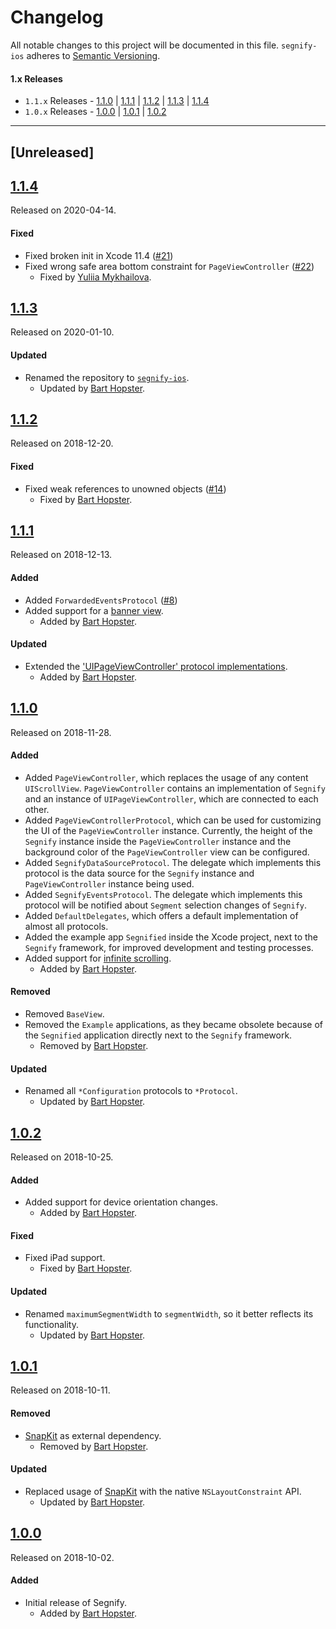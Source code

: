 # Changelog
All notable changes to this project will be documented in this file.
`segnify-ios` adheres to [Semantic Versioning](https://semver.org/).

#### 1.x Releases
- `1.1.x` Releases - [1.1.0](#110) | [1.1.1](#111) | [1.1.2](#112) | [1.1.3](#113) | [1.1.4](#114)
- `1.0.x` Releases - [1.0.0](#100) | [1.0.1](#101) | [1.0.2](#102)

---
## [Unreleased]

## [1.1.4](https://github.com/nedap/segnify-ios/releases/tag/1.1.4)
Released on 2020-04-14.

#### Fixed
- Fixed broken init in Xcode 11.4 ([#21](https://github.com/nedap/segnify-ios/issues/21))
- Fixed wrong safe area bottom constraint for `PageViewController` ([#22](https://github.com/nedap/segnify-ios/issues/22))
  - Fixed by [Yuliia Mykhailova](https://github.com/ymykhailova-nedap).

## [1.1.3](https://github.com/nedap/segnify-ios/releases/tag/1.1.3)
Released on 2020-01-10.

#### Updated
- Renamed the repository to [`segnify-ios`](https://github.com/nedap/segnify-ios/issues/17).
	- Updated by [Bart Hopster](https://github.com/barthopster).

## [1.1.2](https://github.com/nedap/segnify-ios/releases/tag/1.1.2)
Released on 2018-12-20.

#### Fixed

- Fixed weak references to unowned objects ([#14](https://github.com/nedap/segnify-ios/issues/14))
  - Fixed by [Bart Hopster](https://github.com/barthopster).

## [1.1.1](https://github.com/nedap/segnify-ios/releases/tag/1.1.1)
Released on 2018-12-13.

#### Added

- Added `ForwardedEventsProtocol` ([#8](https://github.com/nedap/segnify-ios/issues/8))
- Added support for a [banner view](https://github.com/nedap/segnify-ios/issues/11).
  - Added by [Bart Hopster](https://github.com/barthopster).

#### Updated

- Extended the ['UIPageViewController' protocol implementations](https://github.com/nedap/segnify-ios/issues/8).
	- Added by [Bart Hopster](https://github.com/barthopster).

## [1.1.0](https://github.com/nedap/segnify-ios/releases/tag/1.1.0)
Released on 2018-11-28.

#### Added

- Added `PageViewController`, which replaces the usage of any content `UIScrollView`. `PageViewController` contains an implementation of `Segnify` and an instance of `UIPageViewController`, which are connected to each other.
- Added `PageViewControllerProtocol`, which can be used for customizing the UI of the `PageViewController` instance. Currently, the height of the `Segnify` instance inside the `PageViewController` instance and the background color of the `PageViewController` view can be configured.
- Added `SegnifyDataSourceProtocol`. The delegate which implements this protocol is the data source for the `Segnify` instance and `PageViewController` instance being used.
- Added `SegnifyEventsProtocol`. The delegate which implements this protocol will be notified about `Segment` selection changes of `Segnify`.
- Added `DefaultDelegates`, which offers a default implementation of almost all protocols.
- Added the example app `Segnified` inside the Xcode project, next to the `Segnify` framework, for improved development and testing processes.
- Added support for [infinite scrolling](https://github.com/nedap/segnify-ios/issues/3).
  - Added by [Bart Hopster](https://github.com/barthopster).

#### Removed
- Removed `BaseView`.
- Removed the `Example` applications, as they became obsolete because of the `Segnified` application directly next to the `Segnify` framework.
  - Removed by [Bart Hopster](https://github.com/barthopster).

#### Updated
- Renamed all `*Configuration` protocols to `*Protocol`.
  - Updated by [Bart Hopster](https://github.com/barthopster).
  
## [1.0.2](https://github.com/nedap/segnify-ios/releases/tag/1.0.2)
Released on 2018-10-25.

#### Added

- Added support for device orientation changes.
  - Added by [Bart Hopster](https://github.com/barthopster).

#### Fixed

- Fixed iPad support.
  - Fixed by [Bart Hopster](https://github.com/barthopster).

#### Updated
- Renamed `maximumSegmentWidth` to `segmentWidth`, so it better reflects its functionality.
  - Updated by [Bart Hopster](https://github.com/barthopster).

## [1.0.1](https://github.com/nedap/segnify-ios/releases/tag/1.0.1)
Released on 2018-10-11.

#### Removed

- [SnapKit](https://snapkit.io) as external dependency.
  - Removed by [Bart Hopster](https://github.com/barthopster).

#### Updated
- Replaced usage of [SnapKit](https://snapkit.io) with the native `NSLayoutConstraint` API.
  - Updated by [Bart Hopster](https://github.com/barthopster).

## [1.0.0](https://github.com/nedap/segnify-ios/releases/tag/1.0.0)
Released on 2018-10-02.

#### Added
- Initial release of Segnify.
  - Added by [Bart Hopster](https://github.com/barthopster).
